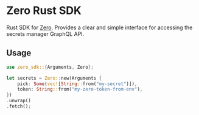 # Zero Rust SDK
Rust SDK for [Zero](https://tryzero.com). Provides a clear and simple interface for accessing the secrets manager GraphQL API.

## Usage
```rust
use zero_sdk::{Arguments, Zero};

let secrets = Zero::new(Arguments {
    pick: Some(vec![String::from("my-secret")]),
    token: String::from("my-zero-token-from-env"),
})
.unwrap()
.fetch();
```
